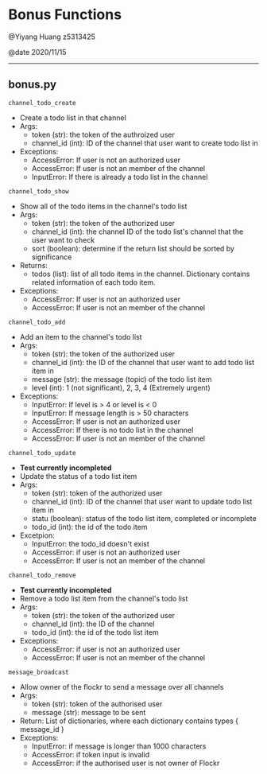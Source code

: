 # Bonus Functions

@Yiyang Huang z5313425

@date 2020/11/15

***

## bonus.py

`channel_todo_create`
- Create a todo list in that channel
- Args:
    - token (str): the token of the authroized user
    - channel_id (int): ID of the channel that user want to create todo list in
- Exceptions:
    - AccessError: If user is not an authorized user
    - AccessError: If user is not an member of the channel
    - InputError: If there is already a todo list in the channel

`channel_todo_show`
- Show all of the todo items in the channel's todo list
- Args:
    - token (str): the token of the authorized user
    - channel_id (int): the channel ID of the todo list's channel that the user want to check
    - sort (boolean): determine if the return list should be sorted by significance
- Returns:
    - todos (list): list of all todo items in the channel. Dictionary contains related information of each todo item.
- Exceptions:
    - AccessError: If user is not an authorized user
    - AccessError: If user is not an member of the channel

`channel_todo_add`
- Add an item to the channel's todo list
- Args:
    - token (str): the token of the authorized user
    - channel_id (int): the ID of the channel that user want to add todo list item in
    - message (str): the message (topic) of the todo list item
    - level (int): 1 (not significant), 2, 3, 4 (Extremely urgent)
- Exceptions:
    - InputError: If level is > 4 or level is < 0
    - InputError: If message length is > 50 characters
    - AccessError: If user is not an authorized user
    - AccessError: If there is no todo list in the channel
    - AccessError: If user is not an member of the channel

`channel_todo_update`
- **Test currently incompleted**
- Update the status of a todo list item
- Args:
    - token (str): token of the authorized user
    - channel_id (int): ID of the channel that user want to update todo list item in
    - statu (boolean): status of the todo list item, completed or incomplete
    - todo_id (int): the id of the todo item
- Excetpion:
    - InputError: the todo_id doesn't exist
    - AccessError: if user is not an authorized user
    - AccessError: If user is not an member of the channel

`channel_todo_remove`
- **Test currently incompleted**
- Remove a todo list item from the channel's todo list
- Args:
    - token (str): the token of the authorized user
    - channel_id (int): the ID of the channel
    - todo_id (int): the id of the todo list item
- Exceptions:
    - AccessError: if user is not an authorized user
    - AccessError: If user is not an member of the channel


`message_broadcast`
- Allow owner of the flockr to send a message over all channels
- Args:
    - token (str): token of the authorised user
    - message (str): message to be sent
- Return: List of dictionaries, where each dictionary contains types { message_id }
- Exceptions:
    - InputError: if message is longer than 1000 characters
    - AccessError: if token input is invalid
    - AccessError: if the authorised user is not owner of Flockr
